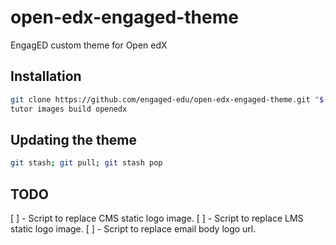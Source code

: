 # open-edx-engaged-theme
EngagED custom theme for Open edX

## Installation

```bash
git clone https://github.com/engaged-edu/open-edx-engaged-theme.git "$(tutor config printroot)/env/build/openedx/themes/"
tutor images build openedx
```

## Updating the theme

```bash
git stash; git pull; git stash pop
```

## TODO

[ ] - Script to replace CMS static logo image.
[ ] - Script to replace LMS static logo image.
[ ] - Script to replace email body logo url.